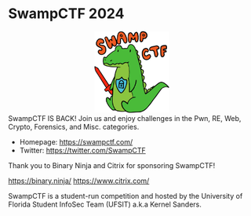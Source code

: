 # SwampCTF 2024
<center><img src="./gator.png" style="max-width: 30%;"></center>
SwampCTF IS BACK! Join us and enjoy challenges in the Pwn, RE, Web, Crypto, Forensics, and Misc. categories.

* Homepage: https://swampctf.com/
* Twitter: https://twitter.com/SwampCTF

Thank you to Binary Ninja and Citrix for sponsoring SwampCTF!

https://binary.ninja/
https://www.citrix.com/

SwampCTF is a student-run competition and hosted by the University of Florida Student InfoSec Team (UFSIT) a.k.a Kernel Sanders.
